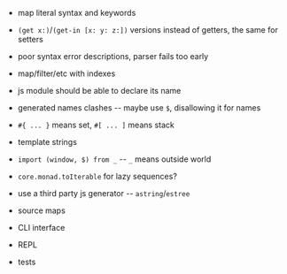 - map literal syntax and keywords

- `(get x:)`/`(get-in [x: y: z:])` versions instead of getters, the same for setters

- poor syntax error descriptions, parser fails too early
- map/filter/etc with indexes
- js module should be able to declare its name
- generated names clashes -- maybe use `$`, disallowing it for names
- `#{ ... }` means set, `#[ ... ]` means stack
- template strings
- `import (window, $) from _` -- `_` means outside world
- `core.monad.toIterable` for lazy sequences?
- use a third party js generator -- `astring`/`estree`
- source maps
- CLI interface
- REPL
- tests
